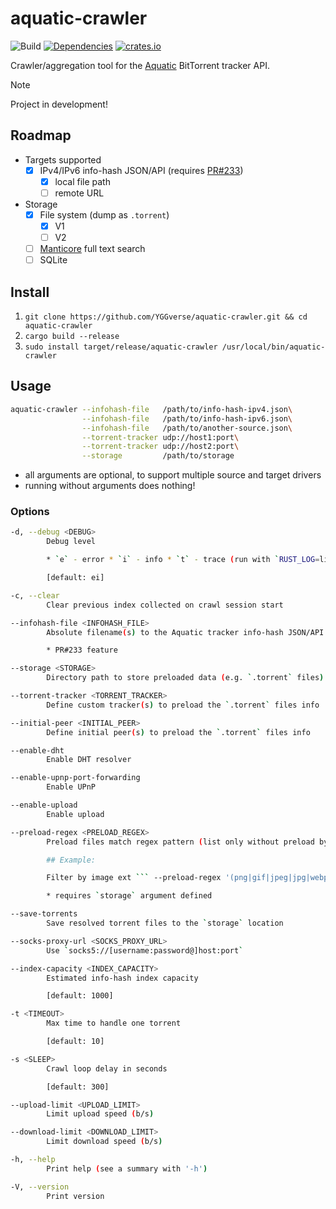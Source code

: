 # aquatic-crawler

![Build](https://github.com/YGGverse/aquatic-crawler/actions/workflows/build.yml/badge.svg)
[![Dependencies](https://deps.rs/repo/github/YGGverse/aquatic-crawler/status.svg)](https://deps.rs/repo/github/YGGverse/aquatic-crawler)
[![crates.io](https://img.shields.io/crates/v/aquatic-crawler.svg)](https://crates.io/crates/aquatic-crawler)

Crawler/aggregation tool for the [Aquatic](https://github.com/greatest-ape/aquatic) BitTorrent tracker API.

> [!NOTE]
> Project in development!

## Roadmap

* Targets supported
    * [x] IPv4/IPv6 info-hash JSON/API (requires [PR#233](https://github.com/greatest-ape/aquatic/pull/233))
        * [x] local file path
        * [ ] remote URL
* Storage
    * [x] File system (dump as `.torrent`)
        * [x] V1
        * [ ] V2
    * [ ] [Manticore](https://github.com/manticoresoftware/manticoresearch-rust) full text search
    * [ ] SQLite

## Install

1. `git clone https://github.com/YGGverse/aquatic-crawler.git && cd aquatic-crawler`
2. `cargo build --release`
3. `sudo install target/release/aquatic-crawler /usr/local/bin/aquatic-crawler`

## Usage

``` bash
aquatic-crawler --infohash-file   /path/to/info-hash-ipv4.json\
                --infohash-file   /path/to/info-hash-ipv6.json\
                --infohash-file   /path/to/another-source.json\
                --torrent-tracker udp://host1:port\
                --torrent-tracker udp://host2:port\
                --storage         /path/to/storage
```
* all arguments are optional, to support multiple source and target drivers
* running without arguments does nothing!

### Options

``` bash
-d, --debug <DEBUG>
        Debug level

        * `e` - error * `i` - info * `t` - trace (run with `RUST_LOG=librqbit=trace`)

        [default: ei]

-c, --clear
        Clear previous index collected on crawl session start

--infohash-file <INFOHASH_FILE>
        Absolute filename(s) to the Aquatic tracker info-hash JSON/API

        * PR#233 feature

--storage <STORAGE>
        Directory path to store preloaded data (e.g. `.torrent` files)

--torrent-tracker <TORRENT_TRACKER>
        Define custom tracker(s) to preload the `.torrent` files info

--initial-peer <INITIAL_PEER>
        Define initial peer(s) to preload the `.torrent` files info

--enable-dht
        Enable DHT resolver

--enable-upnp-port-forwarding
        Enable UPnP

--enable-upload
        Enable upload

--preload-regex <PRELOAD_REGEX>
        Preload files match regex pattern (list only without preload by default)

        ## Example:

        Filter by image ext ``` --preload-regex '(png|gif|jpeg|jpg|webp)$' ```

        * requires `storage` argument defined

--save-torrents
        Save resolved torrent files to the `storage` location

--socks-proxy-url <SOCKS_PROXY_URL>
        Use `socks5://[username:password@]host:port`

--index-capacity <INDEX_CAPACITY>
        Estimated info-hash index capacity

        [default: 1000]

-t <TIMEOUT>
        Max time to handle one torrent

        [default: 10]

-s <SLEEP>
        Crawl loop delay in seconds

        [default: 300]

--upload-limit <UPLOAD_LIMIT>
        Limit upload speed (b/s)

--download-limit <DOWNLOAD_LIMIT>
        Limit download speed (b/s)

-h, --help
        Print help (see a summary with '-h')

-V, --version
        Print version
```